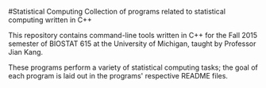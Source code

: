 #Statistical Computing
Collection of programs related to statistical computing written in C++

This repository contains command-line tools written in C++ for the Fall 2015 semester of BIOSTAT 615 at the University of Michigan, taught by Professor Jian Kang. 

These programs perform a variety of statistical computing tasks; the goal of each program is laid out in the programs' respective README files.
